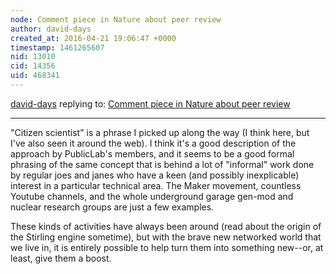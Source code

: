 ```yaml
---
node: Comment piece in Nature about peer review
author: david-days
created_at: 2016-04-21 19:06:47 +0000
timestamp: 1461265607
nid: 13010
cid: 14356
uid: 468341
---
```




[david-days](../profile/david-days) replying to: [Comment piece in Nature about peer review](../notes/liz/04-21-2016/comment-piece-in-nature-about-peer-review)

----
"Citizen scientist" is a phrase I picked up along the way (I think here, but I've also seen it around the web).  I think it's a good description of the approach by PublicLab's members, and it seems to be a good formal phrasing of the same concept that is behind a lot of "informal" work done by regular joes and janes who have a keen (and possibly inexplicable) interest in a particular technical area.  The Maker movement, countless Youtube channels, and the whole underground garage gen-mod and nuclear research groups are just a few examples.

 These kinds of activities have always been around (read about the origin of the Stirling engine sometime), but with the brave new networked world that we live in, it is entirely possible to help turn them into something new--or, at least, give them a boost.